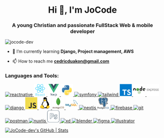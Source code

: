 <h1 align="center">Hi 👋, I'm JoCode</h1>
<h3 align="center">A young Christian and passionate FullStack Web & mobile developer</h3>

<p align="left"> 
<img src="https://komarev.com/ghpvc/?username=jocode-dev&label=Profile%20views&color=0e75b6&style=flat" alt="jocode-dev" /> </p>

- 🌱 I’m currently learning **Django, Project management, AWS**

- 📫 How to reach me **cedricduakon@gmail.com**

<!-- <h3 align="left">Connect with me:</h3>
<p align="left">
</p> -->

<h3 align="left">Languages and Tools:</h3>
<p align="left"> 
    <a href="https://reactnative.dev/" target="_blank" rel="noreferrer"> 
        <img src="https://reactnative.dev/img/header_logo.svg" alt="reactnative" width="40" height="40"/> 
    </a> 
    <a href="https://reactjs.org/" target="_blank" rel="noreferrer"> 
        <img src="https://raw.githubusercontent.com/devicons/devicon/master/icons/react/react-original-wordmark.svg" alt="react" width="40" height="40"/> 
    </a> 
    <a href="https://vuejs.org/" target="_blank" rel="noreferrer"> 
        <img src="https://raw.githubusercontent.com/devicons/devicon/master/icons/vuejs/vuejs-original-wordmark.svg" alt="vuejs" width="40" height="40"/> 
    </a> 
    <a href="https://www.python.org" target="_blank" rel="noreferrer"> 
        <img src="https://raw.githubusercontent.com/devicons/devicon/master/icons/python/python-original.svg" alt="python" width="40" height="40"/> 
    </a> 
    <a href="https://symfony.com" target="_blank" rel="noreferrer"> 
        <img src="https://symfony.com/logos/symfony_black_03.svg" alt="symfony" width="40" height="40"/> 
    </a> 
    <a href="https://tailwindcss.com/" target="_blank" rel="noreferrer"> 
        <img src="https://www.vectorlogo.zone/logos/tailwindcss/tailwindcss-icon.svg" alt="tailwind" width="40" height="40"/> 
    </a>
     <a href="https://www.typescriptlang.org/" target="_blank" rel="noreferrer"> 
        <img src="https://raw.githubusercontent.com/devicons/devicon/master/icons/typescript/typescript-original.svg" alt="typescript" width="40" height="40"/> 
    </a> 
     <a href="https://nodejs.org" target="_blank" rel="noreferrer"> 
        <img src="https://raw.githubusercontent.com/devicons/devicon/master/icons/nodejs/nodejs-original-wordmark.svg" alt="nodejs" width="40" height="40"/> 
    </a> 
    <a href="https://expressjs.com" target="_blank" rel="noreferrer"> 
        <img src="https://raw.githubusercontent.com/devicons/devicon/master/icons/express/express-original-wordmark.svg" alt="express" width="40" height="40"/> 
    </a> 
    <a href="https://www.djangoproject.com/" target="_blank" rel="noreferrer"> 
        <img src="https://cdn.worldvectorlogo.com/logos/django.svg" alt="django" width="40" height="40"/> 
    </a> 
    <a href="https://developer.mozilla.org/en-US/docs/Web/JavaScript" target="_blank" rel="noreferrer"> 
        <img src="https://raw.githubusercontent.com/devicons/devicon/master/icons/javascript/javascript-original.svg" alt="javascript" width="40" height="40"/> 
    </a> 
    <a href="https://www.linux.org/" target="_blank" rel="noreferrer"> 
        <img src="https://raw.githubusercontent.com/devicons/devicon/master/icons/linux/linux-original.svg" alt="linux" width="40" height="40"/> 
    </a> 
    <a href="https://www.mongodb.com/" target="_blank" rel="noreferrer"> 
        <img src="https://raw.githubusercontent.com/devicons/devicon/master/icons/mongodb/mongodb-original-wordmark.svg" alt="mongodb" width="40" height="40"/> 
    </a> 
    <a href="https://www.mysql.com/" target="_blank" rel="noreferrer"> 
        <img src="https://raw.githubusercontent.com/devicons/devicon/master/icons/mysql/mysql-original-wordmark.svg" alt="mysql" width="40" height="40"/> 
    </a> 
    <a href="https://nextjs.org/" target="_blank" rel="noreferrer"> 
        <img src="https://cdn.worldvectorlogo.com/logos/nextjs-2.svg" alt="nextjs" width="40" height="40"/> 
    </a> 
    <a href="https://www.postgresql.org" target="_blank" rel="noreferrer"> 
        <img src="https://raw.githubusercontent.com/devicons/devicon/master/icons/postgresql/postgresql-original-wordmark.svg" alt="postgresql" width="40" height="40"/> 
    </a> 
    <a href="https://firebase.google.com/" target="_blank" rel="noreferrer"> 
        <img src="https://www.vectorlogo.zone/logos/firebase/firebase-icon.svg" alt="firebase" width="40" height="40"/> 
    </a> 
    <a href="https://git-scm.com/" target="_blank" rel="noreferrer"> 
        <img src="https://www.vectorlogo.zone/logos/git-scm/git-scm-icon.svg" alt="git" width="40" height="40"/> 
    </a> 
    <a href="https://postman.com" target="_blank" rel="noreferrer"> 
        <img src="https://www.vectorlogo.zone/logos/getpostman/getpostman-icon.svg" alt="postman" width="40" height="40"/> 
    </a> 
    <a href="https://nuxtjs.org/" target="_blank" rel="noreferrer"> 
        <img src="https://www.vectorlogo.zone/logos/nuxtjs/nuxtjs-icon.svg" alt="nuxtjs" width="40" height="40"/> 
    </a> 
    <a href="https://www.photoshop.com/en" target="_blank" rel="noreferrer"> 
        <img src="https://raw.githubusercontent.com/devicons/devicon/master/icons/photoshop/photoshop-line.svg" alt="photoshop" width="40" height="40"/> 
    </a> 
    <a href="https://www.adobe.com/products/xd.html" target="_blank" rel="noreferrer"> 
    <img src="https://cdn.worldvectorlogo.com/logos/adobe-xd.svg" alt="xd" width="40" height="40"/> 
    </a> 
     <a href="https://www.blender.org/" target="_blank" rel="noreferrer"> 
        <img src="https://download.blender.org/branding/community/blender_community_badge_white.svg" alt="blender" width="40" height="40"/> 
    </a> 
     <a href="https://www.figma.com/" target="_blank" rel="noreferrer"> 
        <img src="https://www.vectorlogo.zone/logos/figma/figma-icon.svg" alt="figma" width="40" height="40"/> 
    </a> 
    <a href="https://www.adobe.com/in/products/illustrator.html" target="_blank" rel="noreferrer"> 
        <img src="https://www.vectorlogo.zone/logos/adobe_illustrator/adobe_illustrator-icon.svg" alt="illustrator" width="40" height="40"/> 
    </a> 
</p>

[![JoCode-dev's GitHub | Stats](https://stats.quine.sh/JoCode-dev/github?theme=dark)](https://quine.sh?utm_source=widgets&utm_campaign=JoCode-dev)
